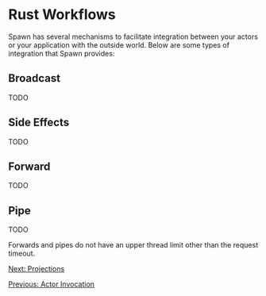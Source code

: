 # Rust Workflows

Spawn has several mechanisms to facilitate integration between your actors or your application with the outside world. Below are some types of integration that Spawn provides:

## Broadcast

TODO

## Side Effects

TODO

## Forward

TODO

## Pipe

TODO

Forwards and pipes do not have an upper thread limit other than the request timeout.

[Next: Projections](projections.md)

[Previous: Actor Invocation](actor_invocation.md)